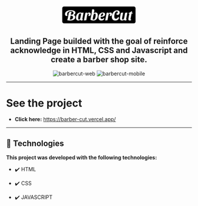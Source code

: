 <h1 align="center">
<br>
  <img src="./img/barbercut-readme.svg" alt="BarberCut" width="200">
<br>
</h1>

<h2 align="center"><strong>Landing Page builded with the goal of reinforce acknowledge in HTML, CSS and Javascript and create a barber shop site.</strong></h2>

<div align="center" >
  <img src="./img/gif/barbercut-web.gif" alt="barbercut-web">
  <img src="./img/gif/barbercut-mobile.gif" alt="barbercut-mobile" height="425">
</div>

---

# See the project

- <strong>Click here:</strong> https://barber-cut.vercel.app/


---


## 🚀 Technologies

<strong>This project was developed with the following technologies: </strong>

- ✔️ HTML

- ✔️ CSS

- ✔️ JAVASCRIPT
